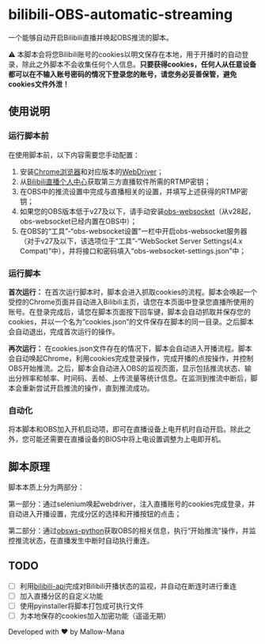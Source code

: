 # bilibili-OBS-automatic-streaming
一个能够自动开启Bilibili直播并唤起OBS推流的脚本。

⚠️ 本脚本会将您Bilibili账号的cookies以明文保存在本地，用于开播时的自动登录，除此之外脚本不会收集任何个人信息。**只要获得cookies，任何人从任意设备都可以在不输入账号密码的情况下登录您的账号，请您务必妥善保管，避免cookies文件外泄！**
## 使用说明
### 运行脚本前
在使用脚本前，以下内容需要您手动配置：

1. 安装[Chrome浏览器](https://www.google.cn/chrome/)和对应版本的[WebDriver](https://chromedriver.chromium.org)；
2. 从[Bilibili直播个人中心](https://link.bilibili.com/p/center/index#/my-room/start-live)获取第三方直播软件所需的RTMP密钥；
3. 在OBS中的推流设置中完成与直播相关的设置，并填写上述获得的RTMP密钥；
4. 如果您的OBS版本低于v27及以下，请手动安装[obs-websocket](https://obsproject.com/forum/resources/obs-websocket-remote-control-obs-studio-using-websockets.466/)（从v28起，obs-websocket已经内置在OBS中）；
5. 在OBS的“工具”-“obs-websocket设置”一栏中开启obs-websocket服务器（对于v27及以下，该选项位于“工具”-“WebSocket Server Settings(4.x Compat)”中），并将接口和密码填入“obs-websocket-settings.json”中；

### 运行脚本
**首次运行：**
在首次运行脚本时，脚本会进入抓取cookies的流程。脚本会唤起一个受控的Chrome页面并自动进入Bilibili主页，请您在本页面中登录您直播所使用的账号。在登录完成后，请您在脚本页面按下回车键，脚本会自动抓取并保存您的cookies，并以一个名为“cookies.json”的文件保存在脚本的同一目录。之后脚本会自动退出，完成首次运行的操作。

**再次运行：**
在cookies.json文件存在的情况下，脚本会自动进入开播流程。脚本会自动唤起Chrome，利用cookies完成登录操作，完成开播的点按操作，并控制OBS开始推流。之后，脚本会自动进入OBS的监视页面，显示包括推流状态、输出分辨率和帧率、时间码、丢帧、上传流量等统计信息。在监测到推流中断后，脚本会重新尝试开启推流的操作，直到推流成功。

### 自动化
将本脚本和OBS加入开机启动项，即可在直播设备上电开机时自动开启。除此之外，您可能还需要在直播设备的BIOS中将上电设置调整为上电即开机。

## 脚本原理

脚本本质上分为两部分：

第一部分：通过selenium唤起webdriver，注入直播账号的cookies完成登录，并自动进入开播设置，完成分区的选择和开播按钮的点击；

第二部分：通过[obsws-python](https://github.com/aatikturk/obsws-python)获取OBS的相关信息，执行“开始推流”操作，并监控推流状态，在直播发生中断时自动执行重连。

## TODO
- [ ] 利用[bilibili-api](https://pypi.org/project/bilibili-api/)完成对Bilibili开播状态的监视，并自动在断连时进行重连
- [ ] 加入直播分区的自定义功能
- [ ] 使用pyinstaller将脚本打包成可执行文件
- [ ] 为本地保存的cookies加入加密功能（遥遥无期）

Developed with ❤️ by Mallow-Mana
